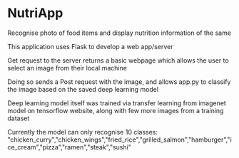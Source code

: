 # NutriApp
 Recognise photo of food items and display nutrition information of the same

This application uses Flask to develop a web app/server

Get request to the server returns a basic webpage which allows the user to select an image from their local machine

Doing so sends a Post request with the image, and allows app.py to classify the image based on the saved deep learning model

Deep learning model itself was trained via transfer learning from imagenet model on tensorflow website, along with few more images from a training dataset

Currently the model can only recognise 10 classes:
"chicken_curry","chicken_wings","fried_rice","grilled_salmon","hamburger","ice_cream","pizza","ramen","steak","sushi"